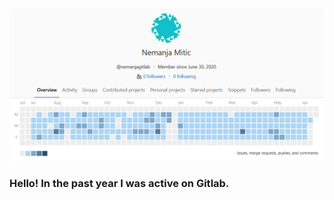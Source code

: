 <img src="gitlab.png" alt="My Gitlab calendar">

### Hello! In the past year I was active on Gitlab.
